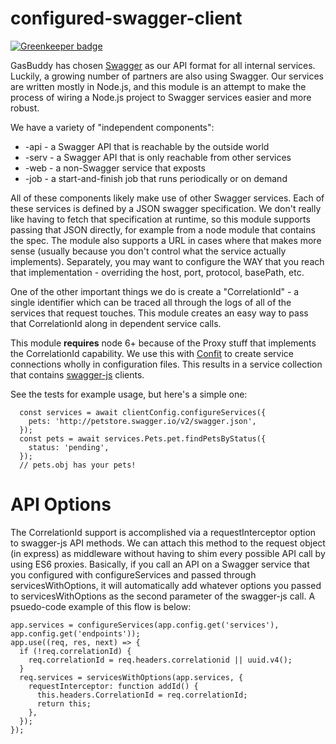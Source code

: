 configured-swagger-client
=========================

[![Greenkeeper badge](https://badges.greenkeeper.io/gas-buddy/configured-swagger-client.svg)](https://greenkeeper.io/)

GasBuddy has chosen [Swagger](http://swagger.io/) as our API format for all internal services. Luckily, a growing number of partners
are also using Swagger. Our services are written mostly in Node.js, and this module is an attempt to make the process of wiring
a Node.js project to Swagger services easier and more robust.

We have a variety of "independent components":

* -api - a Swagger API that is reachable by the outside world
* -serv - a Swagger API that is only reachable from other services
* -web - a non-Swagger service that exposts
* -job - a start-and-finish job that runs periodically or on demand

All of these components likely make use of other Swagger services. Each of these services is defined by a JSON swagger
specification. We don't really like having to fetch that specification at runtime, so this module supports passing that
JSON directly, for example from a node module that contains the spec. The module also supports a URL in cases where that
makes more sense (usually because you don't control what the service actually implements). Separately, you may want to configure
the WAY that you reach that implementation - overriding the host, port, protocol, basePath, etc.

One of the other important things we do is create a "CorrelationId" - a single identifier which can be traced
all through the logs of all of the services that request touches. This module creates an easy way to pass that
CorrelationId along in dependent service calls.

This module **requires** node 6+ because of the Proxy stuff that implements the CorrelationId capability. We use this
with [Confit](https://github.com/krakenjs/confit) to create service connections wholly in configuration files. This
results in a service collection that contains [swagger-js](https://github.com/swagger-api/swagger-js) clients.

See the tests for example usage, but here's a simple one:

```
  const services = await clientConfig.configureServices({
    pets: 'http://petstore.swagger.io/v2/swagger.json',
  });
  const pets = await services.Pets.pet.findPetsByStatus({
    status: 'pending',
  });
  // pets.obj has your pets!
```

API Options
===========

The CorrelationId support is accomplished via a requestInterceptor option to swagger-js API methods. We
can attach this method to the request object (in express) as middleware without having to shim every
possible API call by using ES6 proxies. Basically, if you call an API on a Swagger service that you
configured with configureServices and passed through servicesWithOptions, it will automatically add
whatever options you passed to servicesWithOptions as the second parameter of the swagger-js call.
A psuedo-code example of this flow is below:

```
app.services = configureServices(app.config.get('services'), app.config.get('endpoints'));
app.use((req, res, next) => {
  if (!req.correlationId) {
    req.correlationId = req.headers.correlationid || uuid.v4();
  }
  req.services = servicesWithOptions(app.services, {
    requestInterceptor: function addId() {
      this.headers.CorrelationId = req.correlationId;
      return this;
    },
  });
});
```
